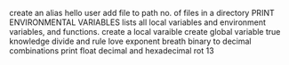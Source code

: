create an alias
hello user
add file to path
no. of files in a directory
PRINT ENVIRONMENTAL VARIABLES
lists all local variables and environment variables, and functions.
create a local varaible
create global variable
true knowledge
divide and rule
love exponent breath
binary to decimal
combinations
print float
decimal and hexadecimal
rot 13
